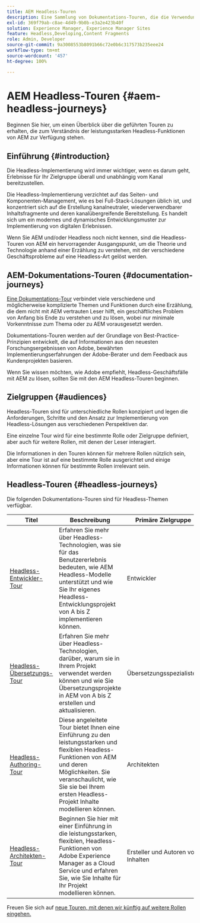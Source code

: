 ```yaml
---
title: AEM Headless-Touren
description: Eine Sammlung von Dokumentations-Touren, die die Verwendung von Adobe Experience Manager als Headless-CMS beschreiben.
exl-id: 369f79ab-c8ae-4d49-9b0b-e3a2e423b40f
solution: Experience Manager, Experience Manager Sites
feature: Headless,Developing,Content Fragments
role: Admin, Developer
source-git-commit: 9a3008553b8091b66c72e0b6c317573b235eee24
workflow-type: tm+mt
source-wordcount: '457'
ht-degree: 100%

---
```


# AEM Headless-Touren {#aem-headless-journeys}

Beginnen Sie hier, um einen Überblick über die geführten Touren zu erhalten, die zum Verständnis der leistungsstarken Headless-Funktionen von AEM zur Verfügung stehen.

## Einführung {#introduction}

Die Headless-Implementierung wird immer wichtiger, wenn es darum geht, Erlebnisse für Ihr Zielgruppe überall und unabhängig vom Kanal bereitzustellen.

Die Headless-Implementierung verzichtet auf das Seiten- und Komponenten-Management, wie es bei Full-Stack-Lösungen üblich ist, und konzentriert sich auf die Erstellung kanalneutraler, wiederverwendbarer Inhaltsfragmente und deren kanalübergreifende Bereitstellung. Es handelt sich um ein modernes und dynamisches Entwicklungsmuster zur Implementierung von digitalen Erlebnissen.

Wenn Sie AEM und/oder Headless noch nicht kennen, sind die Headless-Touren von AEM ein hervorragender Ausgangspunkt, um die Theorie und Technologie anhand einer Erzählung zu verstehen, mit der verschiedene Geschäftsprobleme auf eine Headless-Art gelöst werden.

## AEM-Dokumentations-Touren {#documentation-journeys}

[Eine Dokumentations-Tour](/help/journey-documentation/home.md) verbindet viele verschiedene und möglicherweise komplizierte Themen und Funktionen durch eine Erzählung, die dem nicht mit AEM vertrauten Leser hilft, ein geschäftliches Problem von Anfang bis Ende zu verstehen und zu lösen, wobei nur minimale Vorkenntnisse zum Thema oder zu AEM vorausgesetzt werden.

Dokumentations-Touren werden auf der Grundlage von Best-Practice-Prinzipien entwickelt, die auf Informationen aus den neuesten Forschungsergebnissen von Adobe, bewährten Implementierungserfahrungen der Adobe-Berater und dem Feedback aus Kundenprojekten basieren.

Wenn Sie wissen möchten, wie Adobe empfiehlt, Headless-Geschäftsfälle mit AEM zu lösen, sollten Sie mit den AEM Headless-Touren beginnen.

## Zielgruppen {#audiences}

Headless-Touren sind für unterschiedliche Rollen konzipiert und legen die Anforderungen, Schritte und den Ansatz zur Implementierung von Headless-Lösungen aus verschiedenen Perspektiven dar.

Eine einzelne Tour wird für eine bestimmte Rolle oder Zielgruppe definiert, aber auch für weitere Rollen, mit denen der Leser interagiert.

Die Informationen in den Touren können für mehrere Rollen nützlich sein, aber eine Tour ist auf eine bestimmte Rolle ausgerichtet und einige Informationen können für bestimmte Rollen irrelevant sein.

## Headless-Touren {#headless-journeys}

Die folgenden Dokumentations-Touren sind für Headless-Themen verfügbar.

| Titel | Beschreibung | Primäre Zielgruppe |
|---|---|---|
| [Headless-Entwickler-Tour](/help/journey-headless/developer/overview.md) | Erfahren Sie mehr über Headless-Technologien, was sie für das Benutzererlebnis bedeuten, wie AEM Headless-Modelle unterstützt und wie Sie Ihr eigenes Headless-Entwicklungsprojekt von A bis Z implementieren können. | Entwickler |
| [Headless-Übersetzungs-Tour](/help/journey-headless/translation/overview.md) | Erfahren Sie mehr über Headless-Technologien, darüber, warum sie in Ihrem Projekt verwendet werden können und wie Sie Übersetzungsprojekte in AEM von A bis Z erstellen und aktualisieren. | Übersetzungsspezialisten |
| [Headless-Authoring-Tour](/help/journey-headless/author/overview.md) | Diese angeleitete Tour bietet Ihnen eine Einführung zu den leistungsstarken und flexiblen Headless-Funktionen von AEM und deren Möglichkeiten. Sie veranschaulicht, wie Sie sie bei Ihrem ersten Headless-Projekt Inhalte modellieren können. | Architekten |
| [Headless-Architekten-Tour](/help/journey-headless/architect/overview.md) | Beginnen Sie hier mit einer Einführung in die leistungsstarken, flexiblen, Headless-Funktionen von Adobe Experience Manager as a Cloud Service und erfahren Sie, wie Sie Inhalte für Ihr Projekt modellieren können. | Ersteller und Autoren von Inhalten |

Freuen Sie sich auf [neue Touren, mit denen wir künftig auf weitere Rollen eingehen.](/help/journey-documentation/home.md#journeys)
